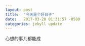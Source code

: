 ```yaml
---
layout: post
title:  "今天是个好日子"
date:   2017-03-20 01:31:57 -0500
categories: jekyll update
---
```

心想的事儿都能成
